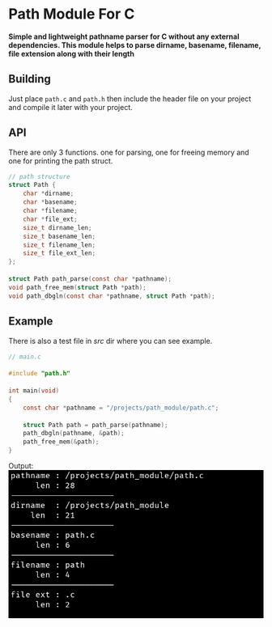 # Path Module For C
**Simple and lightweight pathname parser for C without any external dependencies. This module helps to parse dirname, basename, filename, file extension along with their length**

## Building
Just place `path.c` and `path.h` then include the header file on your project and compile it later with your project.

## API
There are only 3 functions. one for parsing, one for freeing memory and one for printing the path struct.

```c
// path structure
struct Path {
    char *dirname;
    char *basename;
    char *filename;
    char *file_ext;
    size_t dirname_len;
    size_t basename_len;
    size_t filename_len;
    size_t file_ext_len;
};

struct Path path_parse(const char *pathname);
void path_free_mem(struct Path *path);
void path_dbgln(const char *pathname, struct Path *path);
```

## Example
There is also a test file in _src_ dir where you can see example.

```c
// main.c

#include "path.h"

int main(void)
{
    const char *pathname = "/projects/path_module/path.c";

    struct Path path = path_parse(pathname);
    path_dbgln(pathname, &path);
    path_free_mem(&path);
}

```
Output: ![example-output](img/path_module_example.png)
